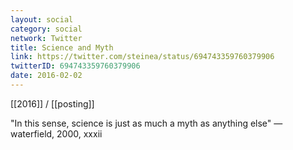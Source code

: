 ```yaml
---
layout: social
category: social
network: Twitter
title: Science and Myth
link: https://twitter.com/steinea/status/694743359760379906
twitterID: 694743359760379906
date: 2016-02-02
---
```


[[2016]] / [[posting]]

"In this sense, science is just as much a myth as anything else" —waterfield, 2000, xxxii
